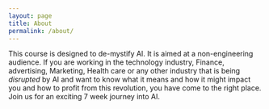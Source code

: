 ```yaml
---
layout: page
title: About
permalink: /about/
---
```


This course is designed to de-mystify AI. It is aimed at a non-engineering audience. If you are working in the technology industry, Finance, advertising, 
Marketing, Health care or any other industry that is being *disrupted* by AI and want to know what it means and how it might impact you and how to profit
from this revolution, you have come to the right place. Join us for an exciting 7 week journey into AI. 

